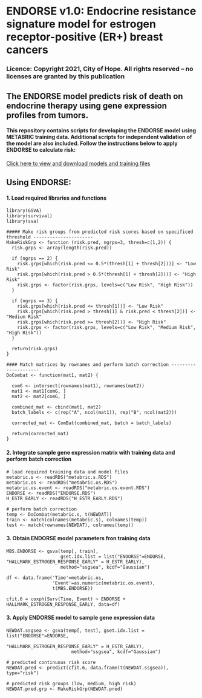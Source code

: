 # ENDORSE v1.0: Endocrine resistance signature model for estrogen receptor-positive (ER+) breast cancers

### Licence: Copyright 2021, City of Hope. All rights reserved – no licenses are granted by this publication

## The ENDORSE model predicts risk of death on endocrine therapy using gene expression profiles from tumors. 

#### This repository contains scripts for developing the ENDORSE model using METABRIC training data. Additional scripts for independent validation of the model are also included. Follow the instructions below to apply ENDORSE to calculate risk: 


[Click here to view and download models and training files](https://github.com/aritronath/ENDORSE/releases/tag/v1.0)


## Using ENDORSE:  

#### 1. Load required libraries and functions 
```{r}
library(GSVA)
library(survival)
library(sva)

##### Make risk groups from predicted risk scores based on specificed threshold ----------------------
MakeRiskGrp <- function (risk.pred, ngrps=3, thresh=c(1,2)) {
  risk.grps <- array(length(risk.pred))
  
  if (ngrps == 2) {
    risk.grps[which(risk.pred <= 0.5*(thresh[1] + thresh[2]))] <- "Low Risk"
    risk.grps[which(risk.pred > 0.5*(thresh[1] + thresh[2]))] <- "High Risk"
    risk.grps <- factor(risk.grps, levels=c("Low Risk", "High Risk"))
  }
  
  if (ngrps == 3) {
    risk.grps[which(risk.pred <= thresh[1])] <- "Low Risk"
    risk.grps[which(risk.pred > thresh[1] & risk.pred < thresh[2])] <- "Medium Risk"
    risk.grps[which(risk.pred >= thresh[2])] <- "High Risk"
    risk.grps <- factor(risk.grps, levels=c("Low Risk", "Medium Risk", "High Risk"))
  }
  
  return(risk.grps)
}

#### Match matrices by rownames and perform batch correction ---------------------
DoCombat <- function(mat1, mat2) {
  
  comG <- intersect(rownames(mat1), rownames(mat2))
  mat1 <- mat1[comG, ]
  mat2 <- mat2[comG, ]
  
  combined_mat <- cbind(mat1, mat2)
  batch_labels <- c(rep("A", ncol(mat1)), rep("B", ncol(mat2)))
  
  corrected_mat <- ComBat(combined_mat, batch = batch_labels)
  
  return(corrected_mat)
}

```

#### 2. Integrate sample gene expression matrix with training data and perform batch correction  
```{r}
# load required training data and model files 
metabric.s <- readRDS("metabric.s.RDS")
metabric.os <- readRDS("metabric.os.RDS")
metabric.os.event <- readRDS("metabric.os.event.RDS")
ENDORSE <- readRDS("ENDORSE.RDS")
H_ESTR_EARLY <- readRDS("H_ESTR_EARLY.RDS")

# perform batch correction
temp <- DoCombat(metabric.s, t(NEWDAT))
train <- match(colnames(metabric.s), colnames(temp))
test <- match(rownames(NEWDAT), colnames(temp))
```

#### 3. Obtain ENDORSE model parameters fron training data 
```{r}
MBS.ENDORSE <- gsva(temp[, train], 
                    gset.idx.list = list("ENDORSE"=ENDORSE, "HALLMARK_ESTROGEN_RESPONSE_EARLY" = H_ESTR_EARLY), 
                    method="ssgsea", kcdf="Gaussian")

df <- data.frame('Time'=metabric.os, 
                 'Event'=as.numeric(metabric.os.event), 
                 t(MBS.ENDORSE))

cfit.6 = coxph(Surv(Time, Event) ~ ENDORSE + HALLMARK_ESTROGEN_RESPONSE_EARLY, data=df)
```

#### 3. Apply ENDORSE model to sample gene expression data 
```{r}
NEWDAT.ssgsea <- gsva(temp[, test], gset.idx.list = list("ENDORSE"=ENDORSE,
                                                           "HALLMARK_ESTROGEN_RESPONSE_EARLY" = H_ESTR_EARLY), 
                        method="ssgsea", kcdf="Gaussian")

# predicted continuous risk score
NEWDAT.pred <- predict(cfit.6, data.frame(t(NEWDAT.ssgsea)), type="risk")

# predicted risk groups (low, medium, high risk)
NEWDAT.pred.grp <- MakeRiskGrp(NEWDAT.pred)

```
